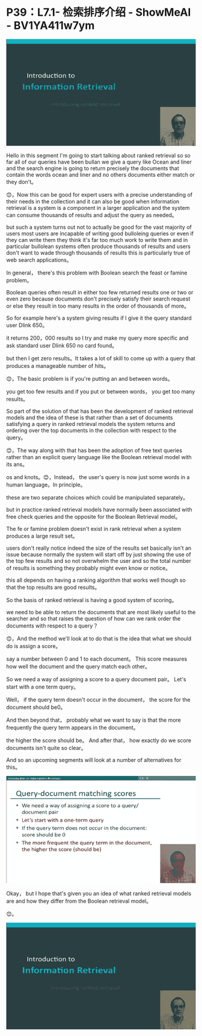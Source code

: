 # P39：L7.1- 检索排序介绍 - ShowMeAI - BV1YA411w7ym

![](img/53030e9fe6f5cd3a84beef25873a7074_0.png)

Hello in this segment I'm going to start talking about ranked retrieval so so far all of our queries have been bullan we give a query like Ocean and liner and the search engine is going to return precisely the documents that contain the words ocean and liner and no others documents either match or they don't。

😊，Now this can be good for expert users with a precise understanding of their needs in the collection and it can also be good when information retrieval is a system is a component in a larger application and the system can consume thousands of results and adjust the query as needed。

 but such a system turns out not to actually be good for the vast majority of users most users are incapable of writing good bulloleing queries or even if they can write them they think it's far too much work to write them and in particular bullolean systems often produce thousands of results and users don't want to wade through thousands of results this is particularly true of web search applications。

In general， there's this problem with Boolean search the feast or famine problem。

 Boolean queries often result in either too few returned results one or two or even zero because documents don't precisely satisfy their search request or else they result in too many results in the order of thousands of more。

So for example here's a system giving results if I give it the query standard user Dlink 650。

 it returns 200，000 results so I try and make my query more specific and ask standard user Dlink 650 no card found。

 but then I get zero results。It takes a lot of skill to come up with a query that produces a manageable number of hits。

😊，The basic problem is if you're putting an and between words。

 you get too few results and if you put or between words， you get too many results。

So part of the solution of that has been the development of ranked retrieval models and the idea of these is that rather than a set of documents satisfying a query in ranked retrieval models the system returns and ordering over the top documents in the collection with respect to the query。

😊，The way along with that has been the adoption of free text queries rather than an explicit query language like the Boolean retrieval model with its ans。

 os and knots。😊，Instead， the user's query is now just some words in a human language。In principle。

 these are two separate choices which could be manipulated separately。

 but in practice ranked retrieval models have normally been associated with free check queries and the opposite for the Boolean Retrieval model。

The fe or famine problem doesn't exist in rank retrieval when a system produces a large result set。

 users don't really notice indeed the size of the results set basically isn't an issue because normally the system will start off by just showing the use of the top few results and so not overwhelm the user and so the total number of results is something they probably might even know or notice。

 this all depends on having a ranking algorithm that works well though so that the top results are good results。

So the basis of ranked retrieval is having a good system of scoring。

 we need to be able to return the documents that are most likely useful to the searcher and so that raises the question of how can we rank order the documents with respect to a query？

😊，And the method we'll look at to do that is the idea that what we should do is assign a score。

 say a number between 0 and 1 to each document。 This score measures how well the document and the query match each other。

So we need a way of assigning a score to a query document pair。 Let's start with a one term query。

Well， if the query term doesn't occur in the document， the score for the document should be0。

 And then beyond that， probably what we want to say is that the more frequently the query term appears in the document。

 the higher the score should be。 And after that， how exactly do we score documents isn't quite so clear。

 And so an upcoming segments will look at a number of alternatives for this。



![](img/53030e9fe6f5cd3a84beef25873a7074_2.png)

Okay， but I hope that's given you an idea of what ranked retrieval models are and how they differ from the Boolean retrieval model。

😊。

![](img/53030e9fe6f5cd3a84beef25873a7074_4.png)